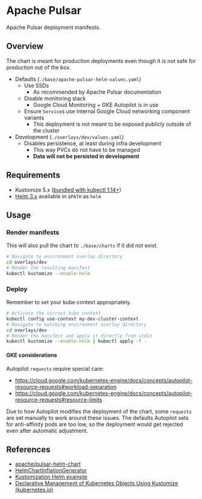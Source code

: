 # Apache Pulsar

Apache Pulsar deployment manifests.

## Overview

The chart is meant for production deployments even though it is not safe for production out of the box.

- Defaults (`./base/apache-pulsar-helm-values.yaml`)
  - Use SSDs
    - As recommended by Apache Pulsar documentation
  - Disable monitoring stack
    - Google Cloud Monitoring + GKE Autopilot is in use
  - Ensure `Service`s use internal Google Cloud networking component variants
    - This deployment is not meant to be exposed publicly outside of the cluster
- Development (`./overlays/dev/values.yaml`)
  - Disables persistence, at least during infra development
    - This way PVCs do not have to be managed
    - **Data will not be persisted in development**

## Requirements

- Kustomize 5.x ([bundled with kubectl 1.14+](https://kubernetes.io/docs/tasks/tools/#kubectl))
- [Helm 3.x](https://helm.sh/docs/intro/install/) available in `$PATH` as `helm`

## Usage

### Render manifests

This will also pull the chart to `./base/charts` if it did not exist.

```sh
# Navigate to environment overlay directory
cd overlays/dev
# Render the resulting manifest
kubectl kustomize --enable-helm
```

### Deploy

Remember to set your kube context appropriately.

```sh
# Activate the correct kube context
kubectl config use-context my-dev-cluster-context
# Navigate to matching environment overlay directory
cd overlays/dev
# Render the manifest and apply it directly from stdin
kubectl kustomize --enable-helm | kubectl apply -f -
```

#### GKE considerations

Autopilot `requests` require special care:

- https://cloud.google.com/kubernetes-engine/docs/concepts/autopilot-resource-requests#workload-separation
- https://cloud.google.com/kubernetes-engine/docs/concepts/autopilot-resource-requests#resource-limits

Due to how Autopilot modifies the deployment of the chart, some `requests` are set manually to work around
these issues. The defaults Autopilot sets for anti-affinity pods are too low, so the deployment would get
rejected even after automatic adjustment.

## References

- [apache/pulsar-helm-chart](https://github.com/apache/pulsar-helm-chart/tree/master)
- [HelmChartInflationGenerator](https://kubectl.docs.kubernetes.io/references/kustomize/builtins/#_helmchartinflationgenerator_)
- [Kustomization Helm example](https://github.com/kubernetes-sigs/kustomize/blob/master/examples/chart.md)
- [Declarative Management of Kubernetes Objects Using Kustomize (kubernetes.io)](https://kubernetes.io/docs/tasks/manage-kubernetes-objects/kustomization/)
